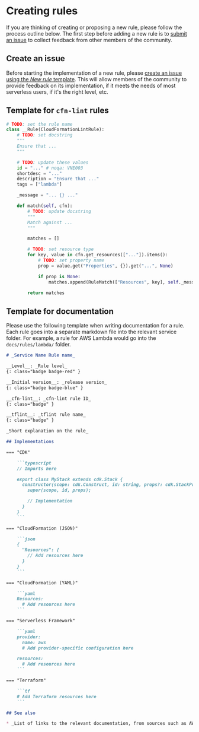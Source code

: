 Creating rules
==============

If you are thinking of creating or proposing a new rule, please follow the process outline below. The first step before adding a new rule is to [submit an issue](#create-an-issue) to collect feedback from other members of the community.

## Create an issue

Before starting the implementation of a new rule, please [create an issue using the _New rule_ template](https://github.com/awslabs/serverless-rules/issues/new?assignees=&labels=feature-request%2C+triage&template=rule.md&title=). This will allow members of the community to provide feedback on its implementation, if it meets the needs of most serverless users, if it's the right level, etc.

## Template for `cfn-lint` rules

```python
# TODO: set the rule name
class __Rule(CloudFormationLintRule):
    # TODO: set docstring
    """
    Ensure that ...
    """

    # TODO: update these values
    id = "..." # noqa: VNE003
    shortdesc = "..."
    description = "Ensure that ..."
    tags = ["lambda"]

    _message = "... {} ..."

    def match(self, cfn):
        # TODO: update docstring
        """
        Match against ...
        """

        matches = []

        # TODO: set resource type
        for key, value in cfn.get_resources(["..."]).items():
            # TODO: set property name
            prop = value.get("Properties", {}).get("...", None)

            if prop is None:
                matches.append(RuleMatch(["Resources", key], self._message.format(key)))

        return matches
```

## Template for documentation

Please use the following template when writing documentation for a rule. Each rule goes into a separate markdown file into the relevant service folder. For example, a rule for AWS Lambda would go into the `docs/rules/lambda/` folder.

~~~markdown
# _Service Name Rule name_

__Level__: _Rule level_
{: class="badge badge-red" }

__Initial version__: _release version_
{: class="badge badge-blue" }

__cfn-lint__: _cfn-lint rule ID_
{: class="badge" }

__tflint__: _tflint rule name_
{: class="badge" }

_Short explanation on the rule_

## Implementations

=== "CDK"

    ```typescript
    // Imports here

    export class MyStack extends cdk.Stack {
      constructor(scope: cdk.Construct, id: string, props?: cdk.StackProps) {
        super(scope, id, props);

        // Implementation
      }
    }
    ```

=== "CloudFormation (JSON)"

    ```json
    {
      "Resources": {
        // Add resources here
      }
    }
    ```

=== "CloudFormation (YAML)"

    ```yaml
    Resources:
      # Add resources here
    ```

=== "Serverless Framework"

    ```yaml
    provider:
      name: aws
      # Add provider-specific configuration here

    resources:
      # Add resources here
    ```

=== "Terraform"

    ```tf
    # Add Terraform resources here
    ```

## See also

* _List of links to the relevant documentation, from sources such as AWS Well-Architected, service documentation, etc._
~~~